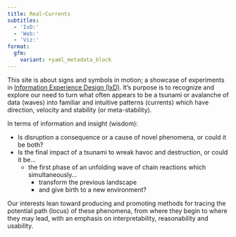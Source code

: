 ```yaml
---
title: Real~Currents
subtitles:
  - 'IxD:'
  - 'Web:'
  - 'Viz:'
format:
  gfm:
    variant: +yaml_metadata_block
---
```



This site is about signs and symbols in motion; a showcase of
experiments in <a
href="https://scholarlykitchen.sspnet.org/2022/02/03/information-experience-design-holistic-humanistic-solutions-for-scholarly-products/"
class="external" target="_blank">Information Experience Design (IxD)</a>.
It’s purpose is to recognize and explore our need to turn what often
appears to be a tsunami or avalanche of data (waves) into familiar and
intuitive patterns (currents) which have direction, velocity and
stability (or meta-stability).

In terms of information and insight (wisdom):

- Is disruption a consequence or a cause of novel phenomena, or could it
  be both?
- Is the final impact of a tsunami to wreak havoc and destruction, or
  could it be…
  - the first phase of an unfolding wave of chain reactions which
    simultaneously…
    - transform the previous landscape
    - and give birth to a new environment?

Our interests lean toward producing and promoting methods for tracing
the potential path (locus) of these phenomena, from where they begin to
where they may lead, with an emphasis on interpretability, reasonability
and usability.
